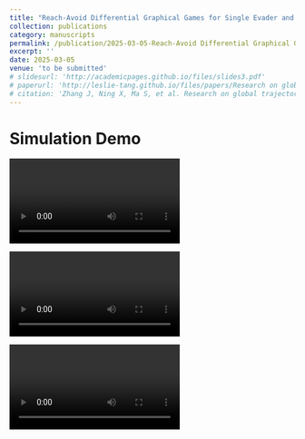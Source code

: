 ```yaml
---
title: "Reach-Avoid Differential Graphical Games for Single Evader and Multiple Pursuers with Nonlinear Dynamics"
collection: publications
category: manuscripts
permalink: /publication/2025-03-05-Reach-Avoid Differential Graphical Games for Single Evader and Multiple Pursuers with Nonlinear Dynamics
excerpt: ''
date: 2025-03-05
venue: 'to be submitted'
# slidesurl: 'http://academicpages.github.io/files/slides3.pdf'
# paperurl: 'http://leslie-tang.github.io/files/papers/Research on global trajectory planning for UAV based on the information interaction and aging mechanism Wolfpack algorithm.pdf'
# citation: 'Zhang J, Ning X, Ma S, et al. Research on global trajectory planning for UAV based on the information interaction and aging mechanism Wolfpack algorithm[J]. Expert Systems with Applications, 2025: 126867.'
---
```


# Simulation Demo
<video src="https://github.com/Leslie-Tang/Leslie-Tang.github.io/raw/refs/heads/master/files/videos/Reach-Avoid%20Differential%20Graphical%20Games%20for%20Single%20Evader%20and%20Multiple%20Pursuers%20with%20Nonlinear%20Dynamics/trajectory1.9dt=0.05.mp4"></video>

<video src="https://github.com/Leslie-Tang/Leslie-Tang.github.io/raw/refs/heads/master/files/videos/Reach-Avoid%20Differential%20Graphical%20Games%20for%20Single%20Evader%20and%20Multiple%20Pursuers%20with%20Nonlinear%20Dynamics/trajectory2.5dt=0.01.mp4"></video>

<video src="https://github.com/Leslie-Tang/Leslie-Tang.github.io/raw/refs/heads/master/files/videos/Reach-Avoid%20Differential%20Graphical%20Games%20for%20Single%20Evader%20and%20Multiple%20Pursuers%20with%20Nonlinear%20Dynamics/trajectoryLinedt=0.01.mp4"></video>
